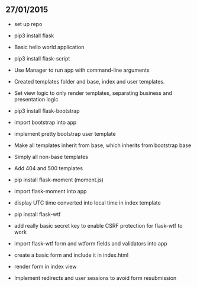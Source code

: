 27/01/2015
----------
- set up repo
- pip3 install flask
- Basic hello world application

- pip3 install flask-script
- Use Manager to run app with command-line arguments
- Created templates folder and base, index and user templates.
- Set view logic to only render templates, separating business and presentation logic

- pip3 install flask-bootstrap
- import bootstrap into app
- implement pretty bootstrap user template
- Make all templates inherit from base, which inherits from bootstrap base
- Simply all non-base templates
- Add 404 and 500 templates

- pip install flask-moment (moment.js)
- import flask-moment into app
- display UTC time converted into local time in index template

- pip install flask-wtf
- add really basic secret key to enable CSRF protection for flask-wtf to work
- import flask-wtf form and wtform fields and validators into app
- create a basic form and include it in index.html
- render form in index view
- Implement redirects and user sessions to avoid form resubmission
